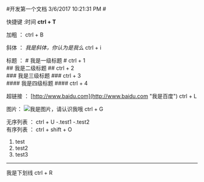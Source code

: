 #开发第一个文档 3/6/2017 10:21:31 PM #

快捷键 :时间 **ctrl + T** 

  加粗 ： ctrl + B

  斜体 ： *我是斜体，你认为是我么* ctrl + i

  标题 ： # 我是一级标题 # ctrl + 1 </br>
         ## 我是二级标题 ## ctrl + 2 </br>
         ### 我是三级标题 ### ctrl + 3 </br>
         #### 我是四级标题 #### ctrl + 4 </br>

  超链接 ： [http://www.baidu.com](http://www.baidu.com "我是百度") ctrl + L

  图片： ![我是图片，请认识我哦](http://i.imgur.com/YxTqPK7.jpg) ctrl + G 

  无序列表 ： ctrl + U
-.test1
-.test2</br>
  有序列表 ： ctrl + shift + O
1. test
2. test2
3. test3

----------

我是下划线 ctrl + R</br>
 
